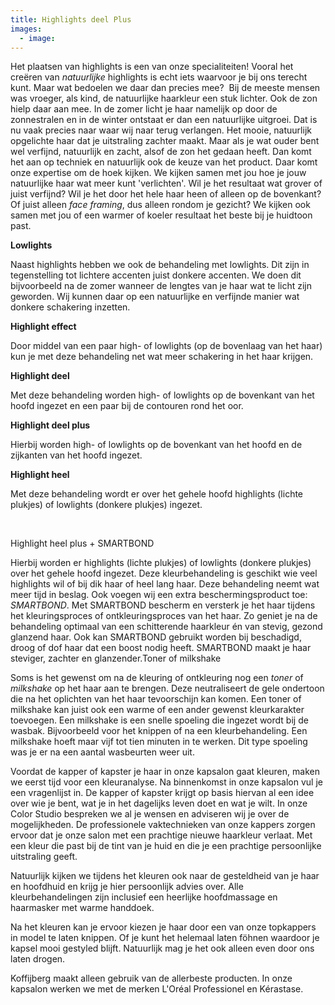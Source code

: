 ```yaml
---
title: Highlights deel Plus
images:
  - image:
---
```


Het plaatsen van highlights is een van onze specialiteiten\! Vooral het creëren van *natuurlijke* highlights is echt iets waarvoor je bij ons terecht kunt. Maar wat bedoelen we daar dan precies mee?&nbsp; Bij de meeste mensen was vroeger, als kind, de natuurlijke haarkleur een stuk lichter. Ook de zon hielp daar aan mee. In de zomer licht je haar namelijk op door de zonnestralen en in de winter ontstaat er dan een natuurlijke uitgroei. Dat is nu vaak precies naar waar wij naar terug verlangen. Het mooie, natuurlijk opgelichte haar dat je uitstraling zachter maakt. Maar als je wat ouder bent wel verfijnd, natuurlijk en zacht, alsof de zon het gedaan heeft. Dan komt het aan op techniek en natuurlijk ook de keuze van het product. Daar komt onze expertise om de hoek kijken. We kijken samen met jou hoe je jouw natuurlijke haar wat meer kunt 'verlichten'. Wil je het resultaat wat grover of juist verfijnd? Wil je het door het hele haar heen of alleen op de bovenkant? Of juist alleen *face framing*, dus alleen rondom je gezicht? We kijken ook samen met jou of een warmer of koeler resultaat het beste bij je huidtoon past.

**Lowlights**

Naast highlights hebben we ook de behandeling met lowlights. Dit zijn in tegenstelling tot lichtere accenten juist donkere accenten. We doen dit bijvoorbeeld na de zomer wanneer de lengtes van je haar wat te licht zijn geworden. Wij kunnen daar op een natuurlijke en verfijnde manier wat donkere schakering inzetten.

**Highlight effect**

Door middel van een paar high- of lowlights (op de bovenlaag van het haar) kun je met deze behandeling net wat meer schakering in het haar krijgen.

**Highlight deel**

Met deze behandeling worden high- of lowlights op de bovenkant van het hoofd ingezet en een paar bij de contouren rond het oor.

**Highlight deel plus**

Hierbij worden high- of lowlights op de bovenkant van het hoofd en de zijkanten van het hoofd ingezet.

**Highlight heel**

Met deze behandeling wordt er over het gehele hoofd highlights (lichte plukjes) of lowlights (donkere plukjes) ingezet.

&nbsp;

Highlight heel plus + SMARTBOND

Hierbij worden er highlights (lichte plukjes) of lowlights (donkere plukjes) over het gehele hoofd ingezet. Deze kleurbehandeling is geschikt wie veel highlights wil of bij dik haar of heel lang haar. Deze behandeling neemt wat meer tijd in beslag. Ook voegen wij een extra beschermingsproduct toe: *SMARTBOND*. Met SMARTBOND bescherm en versterk je het haar tijdens het kleuringsproces of ontkleuringsproces van het haar. Zo geniet je na de behandeling optimaal van een schitterende haarkleur én van stevig, gezond glanzend haar. Ook kan SMARTBOND gebruikt worden bij beschadigd, droog of dof haar dat een boost nodig heeft. SMARTBOND maakt je haar steviger, zachter en glanzender.Toner of milkshake

Soms is het gewenst om na de kleuring of ontkleuring nog een *toner* of *milkshake* op het haar aan te brengen. Deze neutraliseert de gele ondertoon die na het oplichten van het haar tevoorschijn kan komen. Een toner of milkshake kan juist ook een warme of een ander gewenst kleurkarakter toevoegen. Een milkshake is een snelle spoeling die ingezet wordt bij de wasbak. Bijvoorbeeld voor het knippen of na een kleurbehandeling. Een milkshake hoeft maar vijf tot tien minuten in te werken. Dit type spoeling was je er na een aantal wasbeurten weer uit.

Voordat de kapper of kapster je haar in onze kapsalon gaat kleuren, maken we eerst tijd voor een kleuranalyse. Na binnenkomst in onze kapsalon vul je een vragenlijst in. De kapper of kapster krijgt op basis hiervan al een idee over wie je bent, wat je in het dagelijks leven doet en wat je wilt. In onze Color Studio bespreken we al je wensen en adviseren wij je over de mogelijkheden. De professionele vaktechnieken van onze kappers zorgen ervoor dat je onze salon met een prachtige nieuwe haarkleur verlaat. Met een kleur die past bij de tint van je huid en die je een prachtige persoonlijke uitstraling geeft.

Natuurlijk kijken we tijdens het kleuren ook naar de gesteldheid van je haar en hoofdhuid en krijg je hier persoonlijk advies over. Alle kleurbehandelingen zijn inclusief een heerlijke hoofdmassage en haarmasker met warme handdoek.

Na het kleuren kan je ervoor kiezen je haar door een van onze topkappers in model te laten knippen. Of je kunt het helemaal laten föhnen waardoor je kapsel mooi gestyled blijft. Natuurlijk mag je het ook alleen even door ons laten drogen.

Koffijberg maakt alleen gebruik van de allerbeste producten. In onze kapsalon werken we met de merken L'Oréal Professionel en Kérastase.